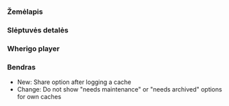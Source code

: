 
### Žemėlapis

### Slėptuvės detalės

### Wherigo player

### Bendras
- New: Share option after logging a cache
- Change: Do not show "needs maintenance" or "needs archived" options for own caches
